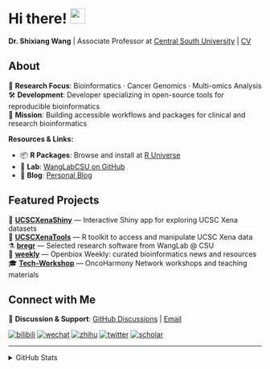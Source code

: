 
# Hi there! <img src="https://media.giphy.com/media/WUlplcMpOCEmTGBtBW/giphy.gif" width="30">

**Dr. Shixiang Wang** | Associate Professor at [Central South University](https://en.csu.edu.cn/) | [CV](https://faculty.csu.edu.cn/wangshixiang)

## About

🔬 **Research Focus**: Bioinformatics · Cancer Genomics · Multi-omics Analysis  
🛠️ **Development**: Developer specializing in open-source tools for reproducible bioinformatics  
🎯 **Mission**: Building accessible workflows and packages for clinical and research bioinformatics  

**Resources & Links:**
- 📦 **R Packages**: Browse and install at [R Universe](https://shixiangwang.r-universe.dev/)
- 🧬 **Lab**: [WangLabCSU on GitHub](https://github.com/WangLabCSU) 
- 📝 **Blog**: [Personal Blog](https://shixiangwang.github.io/)

## Featured Projects

🌟 **[UCSCXenaShiny](https://github.com/openbiox/UCSCXenaShiny)** — Interactive Shiny app for exploring UCSC Xena datasets  
🔧 **[UCSCXenaTools](https://github.com/ropensci/UCSCXenaTools)** — R toolkit to access and manipulate UCSC Xena data  
⚗️ **[bregr](https://github.com/WangLabCSU/bregr)** — Selected research software from WangLab @ CSU  
📰 **[weekly](https://github.com/openbiox/weekly)** — Openbiox Weekly: curated bioinformatics news and resources  
🎓 **[Tech-Workshop](https://github.com/OncoHarmony-Network/Tech-Workshop)** — OncoHarmony Network workshops and teaching materials

## Connect with Me

💬 **Discussion & Support**: [GitHub Discussions](https://github.com/ShixiangWang/self-study/discussions) | [Email](mailto:shixiang1994wang@gmail.com)

[![bilibili](https://img.shields.io/badge/王诗翔-B站-yellow)](https://space.bilibili.com/11553374) [![wechat](https://img.shields.io/badge/王诗翔-微信公众号-important)](https://shixiangwang.github.io/home/logo/qrcode.jpg) [![zhihu](https://img.shields.io/badge/王诗翔-知乎-blue)](https://www.zhihu.com/people/shixiangwang) [![twitter](https://img.shields.io/badge/WangShxiang-twitter-ff69b4)](https://twitter.com/WangShxiang) [![scholar](https://img.shields.io/badge/ShixiangWang-Scholar-00ffff)](https://scholar.google.com/citations?user=FvNp0NkAAAAJ)

---

<details>
 
<summary>GitHub Stats</summary>


<!--START_SECTION:waka-->
**🐱 My GitHub Data** 

> 📦 5.0 MB Used in GitHub's Storage 
 > 
> 🏆 958 Contributions in the Year 2025
 > 
> 🚫 Not Opted to Hire
 > 
> 📜 100 Public Repositories 
 > 
> 🔑 30 Private Repositories 
 > 
**I'm an Early 🐤** 

```text
🌞 Morning                3005 commits        ████░░░░░░░░░░░░░░░░░░░░░   17.34 % 
🌆 Daytime                7318 commits        ███████████░░░░░░░░░░░░░░   42.23 % 
🌃 Evening                5726 commits        ████████░░░░░░░░░░░░░░░░░   33.05 % 
🌙 Night                  1278 commits        ██░░░░░░░░░░░░░░░░░░░░░░░   07.38 % 
```
📅 **I'm Most Productive on Tuesday** 

```text
Monday                   2607 commits        ████░░░░░░░░░░░░░░░░░░░░░   15.05 % 
Tuesday                  3028 commits        ████░░░░░░░░░░░░░░░░░░░░░   17.48 % 
Wednesday                2760 commits        ████░░░░░░░░░░░░░░░░░░░░░   15.93 % 
Thursday                 2939 commits        ████░░░░░░░░░░░░░░░░░░░░░   16.96 % 
Friday                   2526 commits        ████░░░░░░░░░░░░░░░░░░░░░   14.58 % 
Saturday                 1473 commits        ██░░░░░░░░░░░░░░░░░░░░░░░   08.50 % 
Sunday                   1994 commits        ███░░░░░░░░░░░░░░░░░░░░░░   11.51 % 
```


**I Mostly Code in R** 

```text
R                        87 repos            █████████████░░░░░░░░░░░░   53.37 % 
HTML                     26 repos            ████░░░░░░░░░░░░░░░░░░░░░   15.95 % 
JavaScript               9 repos             █░░░░░░░░░░░░░░░░░░░░░░░░   05.52 % 
Python                   7 repos             █░░░░░░░░░░░░░░░░░░░░░░░░   04.29 % 
SCSS                     4 repos             █░░░░░░░░░░░░░░░░░░░░░░░░   02.45 % 
```




 Last Updated on 29/10/2025 18:59:19 UTC
<!--END_SECTION:waka-->

> These Readme stats are generated using github action [awesome-readme-stats](https://github.com/anmol098/waka-readme-stats)

-----

**NOTE: Top languages does not indicate my skill level or anything like that. It is just a metric of which languages have been hosted by me on GitHub based on the usage across repositories.**

</details>
